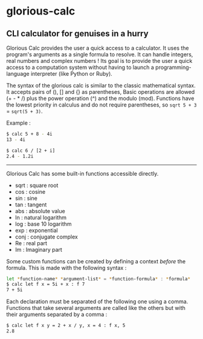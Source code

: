 # glorious-calc
CLI calculator for genuises in a hurry
-----------
Glorious Calc provides the user a quick access to a calculator. It uses the program's arguments as a single formula to resolve. It can handle integers, real numbers and complex numbers ! Its goal is to provide the user a quick access to a computation system without having to launch a programming-language interpreter (like Python or Ruby).

The syntax of the glorious calc is similar to the classic mathematical syntax. It accepts pairs of (), [] and {} as parentheses, Basic operations are allowed (+ - * /) plus the power operation (^) and the modulo (mod). Functions have the lowest priority in calculus and do not require parentheses, so `sqrt 5 + 3` = `sqrt(5 + 3)`.

Example :

```bash
$ calc 5 + 8 - 4i
13 - 4i

$ calc 6 / [2 + i]
2.4 - 1.2i
```

-----------

Glorious Calc has some built-in functions accessible directly.

* sqrt : square root
* cos : cosine
* sin : sine
* tan : tangent
* abs : absolute value
* ln : natural logarithm
* log : base 10 logarithm
* exp : exponential
* conj : conjugate complex
* Re : real part
* Im : Imaginary part

Some custom functions can be created by defining a context *before* the formula.
This is made with the following syntax :

```bash
let *function-name* *argument-list* = *function-formula* : *formula*
$ calc let f x = 5i + x : f 7
7 + 5i
```

Each declaration must be separated of the following one using a comma.
Functions that take several arguments are called like the others but with their arguments separated by a comma :

```bash
$ calc let f x y = 2 + x / y, x = 4 : f x, 5
2.8
```
